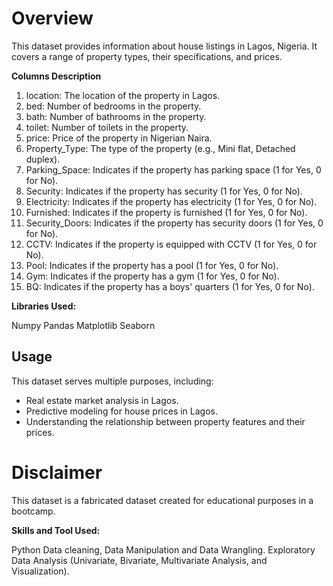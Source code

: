 # **Overview**
This dataset provides information about house listings in Lagos, Nigeria. It covers a range of property types, their specifications, and prices.

**Columns Description**
1. location: The location of the property in Lagos.
2. bed: Number of bedrooms in the property.
3. bath: Number of bathrooms in the property.
4. toilet: Number of toilets in the property.
5. price: Price of the property in Nigerian Naira.
6. Property_Type: The type of the property (e.g., Mini flat, Detached duplex).
7. Parking_Space: Indicates if the property has parking space (1 for Yes, 0 for No).
8. Security: Indicates if the property has security (1 for Yes, 0 for No).
9. Electricity: Indicates if the property has electricity (1 for Yes, 0 for No).
10. Furnished: Indicates if the property is furnished (1 for Yes, 0 for No).
11. Security_Doors: Indicates if the property has security doors (1 for Yes, 0 for No).
12. CCTV: Indicates if the property is equipped with CCTV (1 for Yes, 0 for No).
13. Pool: Indicates if the property has a pool (1 for Yes, 0 for No).
14. Gym: Indicates if the property has a gym (1 for Yes, 0 for No).
15. BQ: Indicates if the property has a boys' quarters (1 for Yes, 0 for No).


**Libraries Used:**

Numpy
Pandas
Matplotlib
Seaborn


## **Usage**
This dataset serves multiple purposes, including:

- Real estate market analysis in Lagos.
- Predictive modeling for house prices in Lagos.
- Understanding the relationship between property features and their prices.


# Disclaimer
This dataset is a fabricated dataset created for educational purposes in a bootcamp.

**Skills and Tool Used:**

Python
Data cleaning, Data Manipulation and Data Wrangling.
Exploratory Data Analysis (Univariate, Bivariate, Multivariate Analysis, and Visualization).



